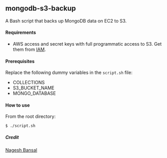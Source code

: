 ## mongodb-s3-backup
A Bash script that backs up MongoDB data on EC2 to S3.

#### Requirements
  - AWS access and secret keys with full programmatic access to S3. Get them from [IAM](https://console.aws.amazon.com/iam).

#### Prerequisites
Replace the following dummy variables in the `script.sh` file:
- COLLECTIONS
- S3_BUCKET_NAME
- MONGO_DATABASE

#### How to use
From the root directory:
```
$ ./script.sh
```

##### Credit
[Nagesh Bansal](https://medium.com/@bansalnagesh/backing-up-mongodb-on-aws-ec2-to-s3-b045b5727fd6)
